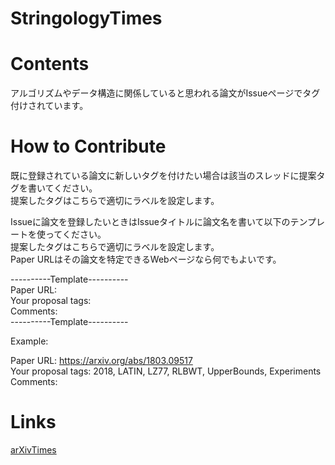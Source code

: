 # StringologyTimes


# Contents
アルゴリズムやデータ構造に関係していると思われる論文がIssueページでタグ付けされています。

# How to Contribute
既に登録されている論文に新しいタグを付けたい場合は該当のスレッドに提案タグを書いてください。  
提案したタグはこちらで適切にラベルを設定します。  



Issueに論文を登録したいときはIssueタイトルに論文名を書いて以下のテンプレートを使ってください。  
提案したタグはこちらで適切にラベルを設定します。  
Paper URLはその論文を特定できるWebページなら何でもよいです。  


----------Template----------  
Paper URL:  
Your proposal tags:  
Comments:  
----------Template----------  


Example:

Paper URL: https://arxiv.org/abs/1803.09517  
Your proposal tags: 2018, LATIN, LZ77, RLBWT, UpperBounds, Experiments  
Comments:    

# Links
[arXivTimes](https://github.com/arXivTimes/arXivTimes)